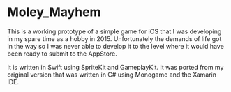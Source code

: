 # Moley_Mayhem

This is a working prototype of a simple game for iOS that I was developing in my spare time as a hobby in 2015. Unfortunately the demands of life got in the way so I was never able to develop it to the level where it would have been ready to submit to the AppStore.

It is written in Swift using SpriteKit and GameplayKit. It was ported from my original version that was written in C# using Monogame and the Xamarin IDE. 